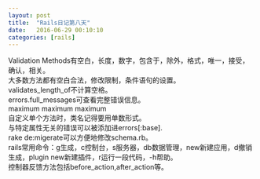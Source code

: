 ```yaml
---
layout: post
title:  "Rails日记第八天"
date:   2016-06-29 00:10:10
categories: [rails]
---
```


Validation Methods有空白，长度，数字，包含于，除外，格式，唯一，接受，确认，相关。  
大多数方法都有空白合法，修改限制，条件语句的设置。  
validates_length\_of不计算空格。  
errors.full_messages可查看完整错误信息。  
maximum maximum maximum  
自定义单个方法时，类名记得要用单数形式。  
与特定属性无关的错误可以被添加进errors[:base\].  
rake de:migerate可以方便地修改schema.rb。  
rails常用命令：g生成，c控制台，s服务器，db数据管理，new新建应用，d撤销生成，plugin new新建插件，r运行一段代码，-h帮助。  
控制器反馈方法包括before_action,after\_action等。

